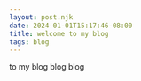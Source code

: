 ```yaml
---
layout: post.njk
date: 2024-01-01T15:17:46-08:00
title: welcome to my blog
tags: blog
---
```


to my blog blog blog